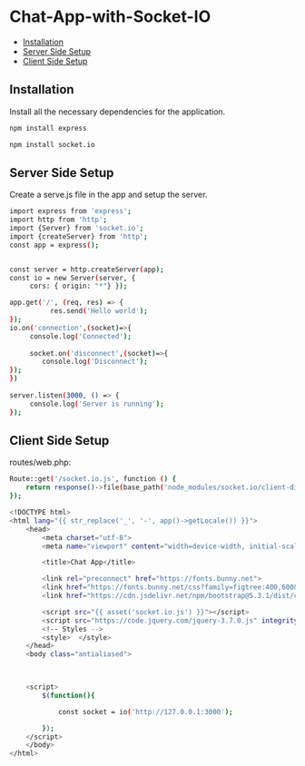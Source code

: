# Chat-App-with-Socket-IO

* [Installation](#installation)
* [Server Side Setup](#server-side-setup)
* [Client Side Setup](#client-side-setup)

## Installation
Install all the necessary dependencies for the application.
```sh
npm install express
```
```sh
npm install socket.io
```

## Server Side Setup
Create a serve.js file in the app and setup the server.
```sh
import express from 'express';
import http from 'http';
import {Server} from 'socket.io';
import {createServer} from 'http';
const app = express(); 


const server = http.createServer(app); 
const io = new Server(server, {   
     cors: { origin: "*"} });

app.get('/', (req, res) => {     
          res.send('Hello world');   
});     
io.on('connection',(socket)=>{     
     console.log('Connected');   
     
     socket.on('disconnect',(socket)=>{             
        console.log('Disconnect');     
}); 
})  
     
server.listen(3000, () => {   
     console.log('Server is running'); 
});
```

## Client Side Setup
routes/web.php:
```sh
Route::get('/socket.io.js', function () {
    return response()->file(base_path('node_modules/socket.io/client-dist/socket.io.js'));
});
```

```sh
<!DOCTYPE html>
<html lang="{{ str_replace('_', '-', app()->getLocale()) }}">
    <head>
        <meta charset="utf-8">
        <meta name="viewport" content="width=device-width, initial-scale=1">

        <title>Chat App</title>

        <link rel="preconnect" href="https://fonts.bunny.net">
        <link href="https://fonts.bunny.net/css?family=figtree:400,600&display=swap" rel="stylesheet" />
        <link href="https://cdn.jsdelivr.net/npm/bootstrap@5.3.1/dist/css/bootstrap.min.css" rel="stylesheet" integrity="sha384-4bw+/aepP/YC94hEpVNVgiZdgIC5+VKNBQNGCHeKRQN+PtmoHDEXuppvnDJzQIu9" crossorigin="anonymous">

        <script src="{{ asset('socket.io.js') }}"></script>
        <script src="https://code.jquery.com/jquery-3.7.0.js" integrity="sha256-JlqSTELeR4TLqP0OG9dxM7yDPqX1ox/HfgiSLBj8+kM=" crossorigin="anonymous"></script>
        <!-- Styles -->
        <style>  </style>
    </head>
    <body class="antialiased">
    


    <script>
        $(function(){

            const socket = io('http://127.0.0.1:3000');

        });
    </script>
    </body>
</html>

```
